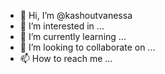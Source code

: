 - 👋 Hi, I’m @kashoutvanessa
- 👀 I’m interested in ...
- 🌱 I’m currently learning ...
- 💞️ I’m looking to collaborate on ...
- 📫 How to reach me ...

<!---
kashoutvanessa/kashoutvanessa is a ✨ special ✨ repository because its `README.md` (this file) appears on your GitHub profile.
You can click the Preview link to take a look at your changes.
--->
